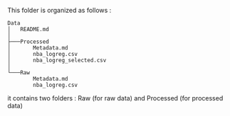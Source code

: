This folder is organized as follows :
```
Data
│   README.md
│
├───Processed
│       Metadata.md
│       nba_logreg.csv
│       nba_logreg_selected.csv
│
└───Raw
        Metadata.md
        nba_logreg.csv
```

it contains two folders : Raw (for raw data) and Processed (for processed data)
